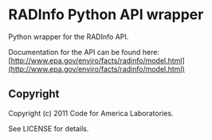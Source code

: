 RADInfo Python API wrapper
==========================

Python wrapper for the RADInfo API.

Documentation for the API can be found here:
[http://www.epa.gov/enviro/facts/radinfo/model.html](http://www.epa.gov/enviro/facts/radinfo/model.html)


Copyright
---------

Copyright (c) 2011 Code for America Laboratories.

See LICENSE for details.
